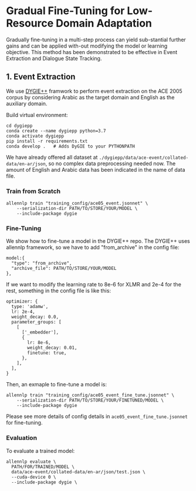 # Gradual Fine-Tuning for Low-Resource Domain Adaptation
Gradually  fine-tuning  in  a  multi-step  process  can  yield  sub-stantial further gains and can be applied with-out modifying the model or learning objective. This method has been demonstrated to be effective in Event Extraction and Dialogue State Tracking.

## 1. Event Extraction

We use [DYGIE++](https://github.com/dwadden/dygiepp) framwork to perform event extraction on the ACE 2005 corpus by considering Arabic as the target domain and English as the auxiliary domain.

Build virtual environment:
```
cd dygiepp
conda create --name dygiepp python=3.7
conda activate dygiepp
pip install -r requirements.txt
conda develop .   # Adds DyGIE to your PYTHONPATH
```

We have already offered all dataset at `./dygiepp/data/ace-event/collated-data/en-ar/json`, so no complex data preprocessing needed now. The amount of English and Arabic data has been indicated in the name of data file.

### Train from Scratch
```
allennlp train "training_config/ace05_event.jsonnet" \
    --serialization-dir PATH/TO/STORE/YOUR/MODEL \
    --include-package dygie 
```

### Fine-Tuning
We show how to fine-tune a model in the DYGIE++ repo.
The DYGIE++ uses allennlp framework, so we have to add "from_archive" in the config file:
```
model:{
  "type": "from_archive",
  "archive_file": PATH/TO/STORE/YOUR/MODEL
},
```
If we want to modify the learning rate to 8e-6 for XLMR and 2e-4 for the rest, something in the config file is like this:
```
optimizer: {
  type: 'adamw',
  lr: 2e-4,
  weight_decay: 0.0,
  parameter_groups: [
    [
      ['_embedder'],
      {
        lr: 8e-6,
        weight_decay: 0.01,
        finetune: true,
      },
    ],
  ],
}
```

Then, an exmaple to fine-tune a model is:
```
allennlp train "training_config/ace05_event_fine_tune.jsonnet" \
    --serialization-dir PATH/TO/STORE/YOUR/FINETUNED/MODEL \
    --include-package dygie 
```
Please see more details of config details  in `ace05_event_fine_tune.jsonnet` for fine-tuning.
### Evaluation
To evaluate a trained model:
```
allennlp evaluate \
  PATH/FOR/TRAINED/MODEL \
  data/ace-event/collated-data/en-ar/json/test.json \
  --cuda-device 0 \
  --include-package dygie \
```
